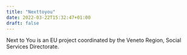 ```yaml
---
title: "Nexttoyou"
date: 2022-03-22T15:32:47+01:00
draft: false
---
```


Next to You is an EU project coordinated by the Veneto Region, Social Services Directorate. 
